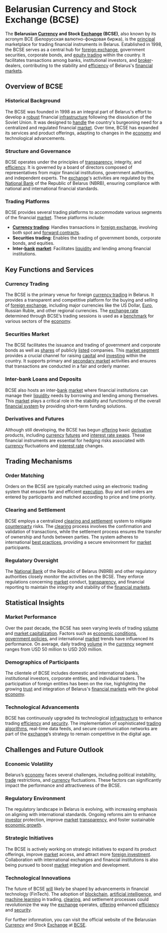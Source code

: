 # Belarusian Currency and Stock Exchange (BCSE)

The **Belarusian [Currency](../c/currency.md) and Stock [Exchange](../e/exchange.md) (BCSE)**, also known by its acronym BCE (Белорусская валютно-фондовая биржа), is the [principal](../p/principal.md) marketplace for trading financial instruments in Belarus. Established in 1998, the BCSE serves as a central hub for [foreign exchange](../f/foreign_exchange.md), government securities, corporate bonds, and [equity trading](../e/equity_trading.md) within the country. It facilitates transactions among banks, institutional investors, and [broker](../b/broker.md)-dealers, contributing to the stability and [efficiency](../e/efficiency.md) of Belarus's [financial markets](../f/financial_market.md).

## Overview of BCSE

### Historical Background
The BCSE was founded in 1998 as an integral part of Belarus's effort to develop a [robust](../r/robust.md) financial [infrastructure](../i/infrastructure.md) following the dissolution of the Soviet Union. It was designed to [handle](../h/handle.md) the country's burgeoning need for a centralized and regulated financial [market](../m/market.md). Over time, BCSE has expanded its services and product offerings, adapting to changes in the [economy](../e/economy.md) and technological advancements.

### Structure and Governance
BCSE operates under the principles of [transparency](../t/transparency.md), integrity, and [efficiency](../e/efficiency.md). It is governed by a board of directors composed of representatives from major financial institutions, government authorities, and independent experts. The [exchange](../e/exchange.md)'s activities are regulated by the [National Bank](../n/national_bank.md) of the Republic of Belarus (NBRB), ensuring compliance with national and international financial standards.

### Trading Platforms
BCSE provides several trading platforms to accommodate various segments of the financial [market](../m/market.md). These platforms include:
- **[Currency trading](../c/currency_trading_strategies.md)**: Handles transactions in [foreign exchange](../f/foreign_exchange.md), involving both spot and [forward contracts](../f/forward_contracts.md).
- **Securities trading**: Enables the trading of government bonds, corporate bonds, and equities.
- **Inter-[bank](../b/bank.md) [market](../m/market.md)**: Facilitates [liquidity](../l/liquidity.md) and lending among financial institutions.

## Key Functions and Services

### Currency Trading
The BCSE is the primary venue for foreign [currency trading](../c/currency_trading_strategies.md) in Belarus. It provides a transparent and competitive platform for the buying and selling of [foreign exchange](../f/foreign_exchange.md), including major currencies like the US Dollar, [Euro](../e/euro.md), Russian Ruble, and other regional currencies. The [exchange rate](../e/exchange_rate.md) determined through BCSE’s trading sessions is used as a [benchmark](../b/benchmark.md) for various sectors of the [economy](../e/economy.md).

### Securities Market
The BCSE facilitates the issuance and trading of government and corporate bonds as well as [shares](../s/shares.md) of publicly [listed](../l/listed.md) companies. This [market segment](../m/market_segment.md) provides a crucial channel for raising [capital](../c/capital.md) and [investing](../i/investing.md) within the country. It supports primary and [secondary market](../s/secondary_market.md) activities and ensures that transactions are conducted in a fair and orderly manner.

### Inter-bank Loans and Deposits
BCSE also hosts an inter-[bank](../b/bank.md) [market](../m/market.md) where financial institutions can manage their [liquidity](../l/liquidity.md) needs by borrowing and lending among themselves. This [market](../m/market.md) plays a critical role in the stability and functioning of the overall [financial system](../f/financial_system.md) by providing short-term funding solutions.

### Derivatives and Futures
Although still developing, the BCSE has begun [offering](../o/offering.md) basic [derivative](../d/derivative.md) products, including [currency](../c/currency.md) [futures](../f/futures.md) and [interest rate swaps](../i/interest_rate_swaps.md). These financial instruments are essential for hedging risks associated with [currency](../c/currency.md) fluctuations and [interest rate](../i/interest_rate.md) changes.

## Trading Mechanisms

### Order Matching
Orders on the BCSE are typically matched using an electronic trading system that ensures fair and efficient [execution](../e/execution.md). Buy and sell orders are entered by participants and matched according to price and time priority.

### Clearing and Settlement
BCSE employs a centralized [clearing and settlement](../c/clearing_and_settlement.md) system to mitigate [counterparty](../c/counterparty.md) risks. The [clearing](../c/clearing.md) process involves the confirmation and validation of transactions, while the settlement process ensures the transfer of ownership and funds between parties. The system adheres to international [best practices](../b/best_practices.md), providing a secure environment for [market](../m/market.md) participants.

### Regulatory Oversight
The [National Bank](../n/national_bank.md) of the Republic of Belarus (NBRB) and other regulatory authorities closely monitor the activities on the BCSE. They enforce regulations concerning [market](../m/market.md) conduct, [transparency](../t/transparency.md), and financial reporting to maintain the integrity and stability of the [financial markets](../f/financial_market.md).

## Statistical Insights

### Market Performance
Over the past decade, the BCSE has seen varying levels of trading [volume](../v/volume.md) and [market capitalization](../m/market_capitalization.md). Factors such as [economic conditions](../e/economic_conditions.md), [government policies](../g/government_policies_in_trading.md), and international [market](../m/market.md) trends have influenced its performance. On average, daily trading [volume](../v/volume.md) in the [currency](../c/currency.md) segment ranges from USD 50 million to USD 200 million.

### Demographics of Participants
The clientele of BCSE includes domestic and international banks, institutional investors, corporate entities, and individual traders. The participation of foreign entities has been on the rise, highlighting the growing [trust](../t/trust.md) and integration of Belarus's [financial markets](../f/financial_market.md) with the global [economy](../e/economy.md).

### Technological Advancements
BCSE has continuously upgraded its technological [infrastructure](../i/infrastructure.md) to enhance trading [efficiency](../e/efficiency.md) and [security](../s/security.md). The implementation of sophisticated [trading algorithms](../t/trading_algorithms.md), real-time data feeds, and secure communication networks are part of the [exchange](../e/exchange.md)’s strategy to remain competitive in the digital age.

## Challenges and Future Outlook

### Economic Volatility
Belarus’s [economy](../e/economy.md) faces several challenges, including political instability, [trade](../t/trade.md) restrictions, and [currency](../c/currency.md) fluctuations. These factors can significantly impact the performance and attractiveness of the BCSE.

### Regulatory Environment
The regulatory landscape in Belarus is evolving, with increasing emphasis on aligning with international standards. Ongoing reforms aim to enhance [investor](../i/investor.md) protection, improve [market](../m/market.md) [transparency](../t/transparency.md), and foster sustainable [economic growth](../e/economic_growth.md).

### Strategic Initiatives
The BCSE is actively working on strategic initiatives to expand its product offerings, improve [market](../m/market.md) access, and attract more [foreign investment](../f/foreign_investment.md). Collaboration with international exchanges and financial institutions is also being pursued to boost [market](../m/market.md) integration and development.

### Technological Innovations
The future of BCSE [will](../w/will.md) likely be shaped by advancements in financial technology (FinTech). The adoption of [blockchain](../b/blockchain_in_trading.md), [artificial intelligence](../a/artificial_intelligence_in_trading.md), and [machine learning](../m/machine_learning.md) in trading, [clearing](../c/clearing.md), and settlement processes could revolutionize the way the [exchange](../e/exchange.md) operates, [offering](../o/offering.md) enhanced [efficiency](../e/efficiency.md) and [security](../s/security.md).

For further information, you can visit the official website of the Belarusian [Currency](../c/currency.md) and Stock [Exchange](../e/exchange.md) at [BCSE](http://www.bcse.by).